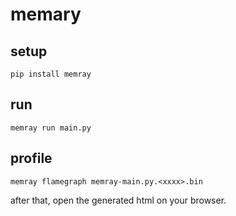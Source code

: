 # memary

## setup

```shell
pip install memray
```

## run

```shell
memray run main.py
```

## profile

```shell
memray flamegraph memray-main.py.<xxxx>.bin
```

after that, open the generated html on your browser.
